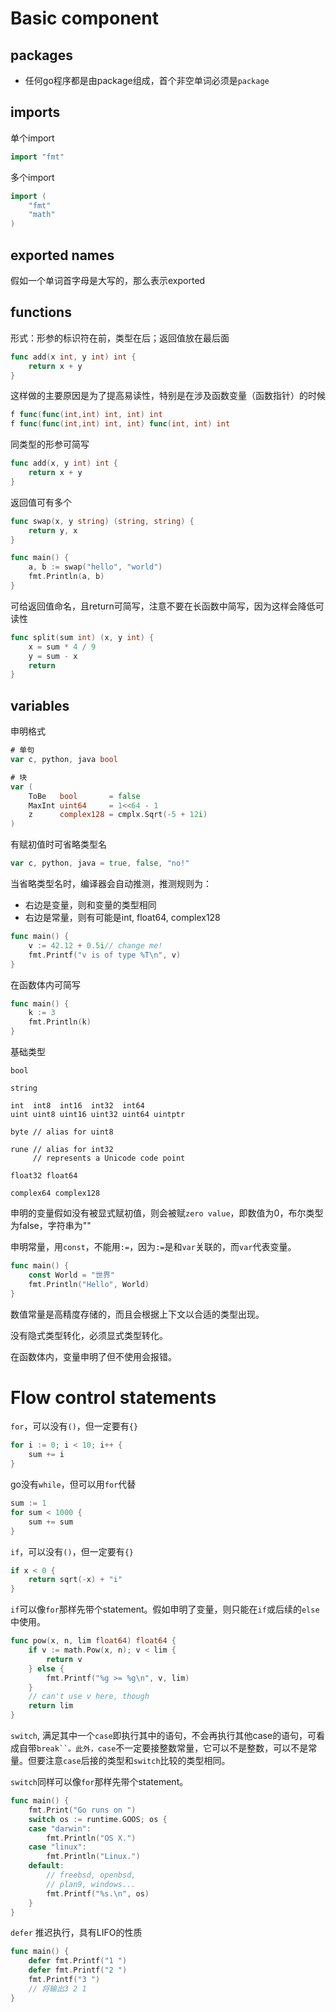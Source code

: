 # Basic component

## packages

- 任何go程序都是由package组成，首个非空单词必须是`package`

## imports

单个import

```go
import "fmt"
```

多个import

```go
import (
	"fmt"
	"math"
)
```

## exported names

假如一个单词首字母是大写的，那么表示exported

## functions

形式：形参的标识符在前，类型在后；返回值放在最后面

```go
func add(x int, y int) int {
	return x + y
}
```

这样做的主要原因是为了提高易读性，特别是在涉及函数变量（函数指针）的时候

```go
f func(func(int,int) int, int) int
f func(func(int,int) int, int) func(int, int) int
```

同类型的形参可简写

```go
func add(x, y int) int {
	return x + y
}
```

返回值可有多个

```go
func swap(x, y string) (string, string) {
	return y, x
}

func main() {
	a, b := swap("hello", "world")
	fmt.Println(a, b)
}
```

可给返回值命名，且return可简写，注意不要在长函数中简写，因为这样会降低可读性

```go
func split(sum int) (x, y int) {
	x = sum * 4 / 9
	y = sum - x
	return
}
```

## variables

申明格式

```go
# 单句
var c, python, java bool

# 块
var (
	ToBe   bool       = false
	MaxInt uint64     = 1<<64 - 1
	z      complex128 = cmplx.Sqrt(-5 + 12i)
)
```

有赋初值时可省略类型名

```go
var c, python, java = true, false, "no!"
```

当省略类型名时，编译器会自动推测，推测规则为：

- 右边是变量，则和变量的类型相同
- 右边是常量，则有可能是int, float64, complex128

```go
func main() {
	v := 42.12 + 0.5i// change me!
	fmt.Printf("v is of type %T\n", v)
}
```

在函数体内可简写

```go
func main() {
	k := 3
	fmt.Println(k)
}
```

基础类型

```
bool

string

int  int8  int16  int32  int64
uint uint8 uint16 uint32 uint64 uintptr

byte // alias for uint8

rune // alias for int32
     // represents a Unicode code point

float32 float64

complex64 complex128
```

申明的变量假如没有被显式赋初值，则会被赋`zero value`，即数值为0，布尔类型为false，字符串为""

申明常量，用`const`，不能用`:=`，因为`:=`是和`var`关联的，而`var`代表变量。

```go
func main() {
	const World = "世界"
	fmt.Println("Hello", World)
}
```

数值常量是高精度存储的，而且会根据上下文以合适的类型出现。

没有隐式类型转化，必须显式类型转化。

在函数体内，变量申明了但不使用会报错。

# Flow control statements

`for`，可以没有`()`，但一定要有`{}`

```go
for i := 0; i < 10; i++ {
	sum += i
}
```

go没有`while`，但可以用`for`代替

```go
sum := 1
for sum < 1000 {
	sum += sum
}
```

`if`，可以没有`()`，但一定要有`{}`

```go
if x < 0 {
	return sqrt(-x) + "i"
}
```

`if`可以像`for`那样先带个statement。假如申明了变量，则只能在`if`或后续的`else`中使用。

```go
func pow(x, n, lim float64) float64 {
	if v := math.Pow(x, n); v < lim {
		return v
	} else {
		fmt.Printf("%g >= %g\n", v, lim)
	}
	// can't use v here, though
	return lim
}
```

`switch`, 满足其中一个`case`即执行其中的语句，不会再执行其他case的语句，可看成自带`break``。此外，case`不一定要接整数常量，它可以不是整数，可以不是常量。但要注意`case`后接的类型和`switch`比较的类型相同。

`switch`同样可以像`for`那样先带个statement。

```go
func main() {
	fmt.Print("Go runs on ")
	switch os := runtime.GOOS; os {
	case "darwin":
		fmt.Println("OS X.")
	case "linux":
		fmt.Println("Linux.")
	default:
		// freebsd, openbsd,
		// plan9, windows...
		fmt.Printf("%s.\n", os)
	}
}
```

`defer` 推迟执行，具有LIFO的性质

```go
func main() {
	defer fmt.Printf("1 ")
	defer fmt.Printf("2 ")
	fmt.Printf("3 ")
	// 将输出3 2 1
}
```
